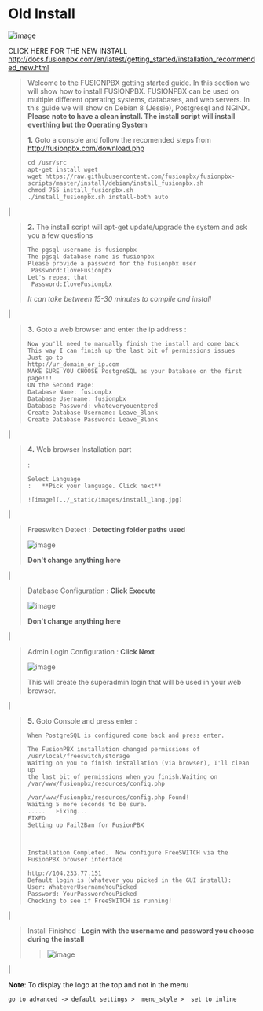 # Old Install

![image](../_static/images/logo_right.png)

CLICK HERE FOR THE NEW INSTALL
<http://docs.fusionpbx.com/en/latest/getting_started/installation_recommended_new.html>

> Welcome to the FUSIONPBX getting started guide. In this section we
> will show how to install FUSIONPBX. FUSIONPBX can be used on multiple
> different operating systems, databases, and web servers. In this guide
> we will show on Debian 8 (Jessie), Postgresql and NGINX. **Please note
> to have a clean install. The install script will install everthing but
> the Operating System**
>
> **1.** Goto a console and follow the recomended steps from
> <http://fusionpbx.com/download.php>
>
>     cd /usr/src 
>     apt-get install wget  
>     wget https://raw.githubusercontent.com/fusionpbx/fusionpbx-scripts/master/install/debian/install_fusionpbx.sh  
>     chmod 755 install_fusionpbx.sh 
>     ./install_fusionpbx.sh install-both auto 

| 

> **2.** The install script will apt-get update/upgrade the system and
> ask you a few questions
>
>     The pgsql username is fusionpbx
>     The pgsql database name is fusionpbx
>     Please provide a password for the fusionpbx user
>      Password:IloveFusionpbx
>     Let's repeat that
>      Password:IloveFusionpbx
>
> *It can take between 15-30 minutes to compile and install*

| 

> **3.** Goto a web browser and enter the ip address :
>
>     Now you'll need to manually finish the install and come back
>     This way I can finish up the last bit of permissions issues
>     Just go to
>     http://ur_domain_or_ip.com
>     MAKE SURE YOU CHOOSE PostgreSQL as your Database on the first page!!!
>     ON the Second Page:
>     Database Name: fusionpbx
>     Database Username: fusionpbx
>     Database Password: whateveryouentered
>     Create Database Username: Leave_Blank
>     Create Database Password: Leave_Blank

| 

> 
>
> **4.** Web browser Installation part
>
> :   
>
>     Select Language
>     :   **Pick your language. Click next**
>
>     ![image](../_static/images/install_lang.jpg)

| 

> 
>
> Freeswitch Detect
> :   **Detecting folder paths used**
>
> ![image](../_static/images/install_detect_freeswitch.jpg)
>
> **Don\'t change anything here**

| 

> 
>
> Database Configuration
> :   **Click Execute**
>
> ![image](../_static/images/install_database_config.jpg)
>
> **Don\'t change anything here**

| 

> 
>
> Admin Login Configuration
> :   **Click Next**
>
> ![image](../_static/images/install_admin_username.jpg)
>
> This will create the superadmin login that will be used in your web
> browser.

| 

> **5.** Goto Console and press enter :
>
>     When PostgreSQL is configured come back and press enter.
>
>     The FusionPBX installation changed permissions of /usr/local/freeswitch/storage
>     Waiting on you to finish installation (via browser), I'll clean up
>     the last bit of permissions when you finish.Waiting on /var/www/fusionpbx/resources/config.php
>
>     /var/www/fusionpbx/resources/config.php Found!
>     Waiting 5 more seconds to be sure.
>     .....   Fixing...
>     FIXED
>     Setting up Fail2Ban for FusionPBX
>
>
>
>     Installation Completed.  Now configure FreeSWITCH via the FusionPBX browser interface
>
>     http://104.233.77.151
>     Default login is (whatever you picked in the GUI install):
>     User: WhateverUsernameYouPicked
>     Password: YourPasswordYouPicked
>     Checking to see if FreeSWITCH is running!

| 

> 
>
> Install Finished
> :   **Login with the username and password you choose during the
>     install**
>
> > ![image](../_static/images/ilogin.jpg)

| 

**Note**: To display the logo at the top and not in the menu

    go to advanced -> default settings >  menu_style >  set to inline
